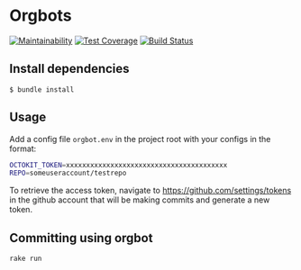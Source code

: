 # Orgbots

[![Maintainability](https://api.codeclimate.com/v1/badges/e7869a167fd6a7547925/maintainability)](https://codeclimate.com/github/tcob/orgbots/maintainability)
[![Test Coverage](https://api.codeclimate.com/v1/badges/e7869a167fd6a7547925/test_coverage)](https://codeclimate.com/github/tcob/orgbots/test_coverage)
[![Build Status](https://travis-ci.org/tcob/orgbots.svg?branch=master)](https://travis-ci.org/tcob/orgbots)

## Install dependencies

    $ bundle install

## Usage

Add a config file `orgbot.env` in the project root with your configs in the format:

```bash
OCTOKIT_TOKEN=xxxxxxxxxxxxxxxxxxxxxxxxxxxxxxxxxxxxxxxx
REPO=someuseraccount/testrepo
```

To retrieve the access token, navigate to https://github.com/settings/tokens in the github account that will be making commits and generate a new token.

## Committing using orgbot

```bash
rake run
```

